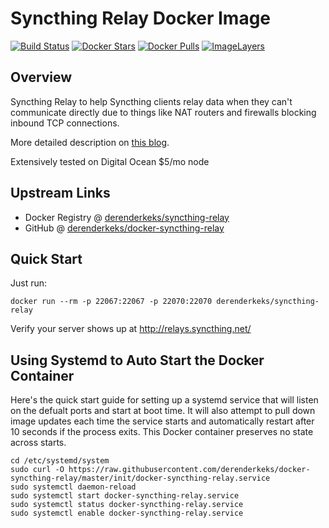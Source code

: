 # Syncthing Relay Docker Image 

[![Build Status](https://travis-ci.org/derenderkeks/docker-syncthing-relay.svg)](https://travis-ci.org/derenderkeks/docker-syncthing-relay)
[![Docker Stars](https://img.shields.io/docker/stars/derenderkeks/syncthing-relay.svg)](https://hub.docker.com/r/derenderkeks/syncthing-relay/)
[![Docker Pulls](https://img.shields.io/docker/pulls/derenderkeks/syncthing-relay.svg)](https://hub.docker.com/r/derenderkeks/syncthing-relay/)
[![ImageLayers](https://images.microbadger.com/badges/image/derenderkeks/syncthing-relay.svg)](https://microbadger.com/#/images/derenderkeks/syncthing-relay)

## Overview
Syncthing Relay to help Syncthing clients relay data when they can't communicate directly due to things like NAT routers and firewalls blocking inbound TCP connections.

More detailed description on [this blog](https://blog.kylemanna.com/sharing/syncthing-relay-docker-container/).

Extensively tested on Digital Ocean $5/mo node

## Upstream Links

* Docker Registry @ [derenderkeks/syncthing-relay](https://hub.docker.com/r/derenderkeks/syncthing-relay/)
* GitHub @ [derenderkeks/docker-syncthing-relay](https://github.com/derenderkeks/docker-syncthing-relay)

## Quick Start

Just run:

    docker run --rm -p 22067:22067 -p 22070:22070 derenderkeks/syncthing-relay

Verify your server shows up at http://relays.syncthing.net/

## Using Systemd to Auto Start the Docker Container

Here's the quick start guide for setting up a systemd service that will listen on the defualt ports and start at boot time.  It will also attempt to pull down image updates each time the service starts and automatically restart after 10 seconds if the process exits.  This Docker container preserves no state across starts.

```
cd /etc/systemd/system
sudo curl -O https://raw.githubusercontent.com/derenderkeks/docker-syncthing-relay/master/init/docker-syncthing-relay.service
sudo systemctl daemon-reload
sudo systemctl start docker-syncthing-relay.service
sudo systemctl status docker-syncthing-relay.service
sudo systemctl enable docker-syncthing-relay.service
```
